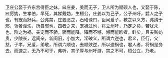 <!DOCTYPE html>
<html lang="zh">
<head>
<meta charset="utf-8"/>
</head>
<body>
<p>卫庄公娶于齐东宫得臣之妹，曰庄姜，美而无子，卫人所为赋硕人也，又娶于陈，曰厉妫，生孝伯，早死，其娣戴妫，生桓公，庄姜以为己子，公子州吁，嬖人之子也，有宠而好兵，公弗禁，庄姜恶之，石碏谏曰，臣闻爱子，教之以义方，弗纳于邪，骄奢淫泆，所自邪也，四者之来，宠禄过也，将立州吁，乃定之矣，若犹未也，阶之为祸，夫宠而不骄，骄而能降，降而不憾，憾而能眕者，鲜矣，且夫贱妨贵，少陵长，远间亲，新间旧，小加大，淫破义，所谓六逆也，君义，臣行，父慈，子孝，兄爱，弟敬，所谓六顺也，去顺效逆，所以速祸也，君人者，将祸是务去，而速之，无乃不可乎，弗听，其子厚与州吁游，禁之不可，桓公立，乃老。
</p>
</body></html>
